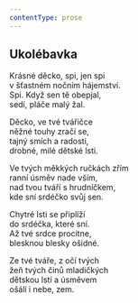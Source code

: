```yaml
---
contentType: prose
---
```


## Ukolébavka

Krásné děcko, spi, jen spi  
v šťastném nočním hájemství.  
Spi. Když sen tě obepjal,  
sedí, pláče malý žal.

Děcko, ve tvé tvářičce  
něžné touhy zračí se,  
tajný smích a radosti,  
drobné, milé dětské lsti.

Ve tvých měkkých ručkách zřím  
ranní úsměv nade vším,  
nad tvou tváří s hrudníčkem,  
kde sní srdéčko svůj sen.

Chytré lsti se připlíží  
do srdéčka, které sní.  
Až tvé srdce procitne,  
blesknou blesky ošidné.

Ze tvé tváře, z očí tvých  
žeň tvých činů mladičkých  
dětskou lstí a úsměvem  
ošálí i nebe, zem.
